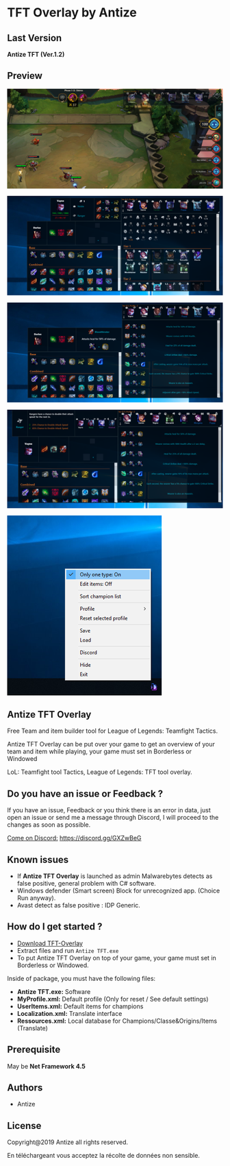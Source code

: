 
# TFT Overlay by Antize

## Last Version
**Antize TFT (Ver.1.2)**

## Preview
![Preview](Images/Exemple1.png)

![Preview](Images/Exemple2.png)

![Preview](Images/Exemple3.png)

![Preview](Images/Exemple4.png)

![Preview](Images/Exemple.png)

## Antize TFT Overlay
Free Team and item builder tool for League of Legends: Teamfight Tactics.

Antize TFT Overlay can be put over your game to get an overview of your team and item while playing, your game must set in Borderless or Windowed

LoL: Teamfight tool Tactics, League of Legends: TFT tool overlay.

## Do you have an issue or Feedback ?
If you have an issue, Feedback or you think there is an error in data, just open an issue or send me a message through Discord, I will proceed to the changes as soon as possible.

[Come on Discord:](https://discord.gg/GXZwBeG) https://discord.gg/GXZwBeG

## Known issues
- If **Antize TFT Overlay** is launched as admin Malwarebytes detects as false positive, general problem with C# software.
- Windows defender (Smart screen) Block for unrecognized app. (Choice Run anyway).
- Avast detect as false positive : IDP Generic.

## How do I get started ?
  -  [Download TFT-Overlay](https://github.com/Antize/TFT-Overlay/releases/)  
  -  Extract files and run `Antize TFT.exe`
  -  To put Antize TFT Overlay on top of your game, your game must set in Borderless or Windowed.

Inside of package, you must have the following files:
- **Antize TFT.exe:** Software
- **MyProfile.xml:** Default profile (Only for reset / See default settings)
- **UserItems.xml:** Default items for champions
- **Localization.xml:** Translate interface
- **Ressources.xml:** Local database for Champions/Classe&Origins/Items (Translate)

## Prerequisite
May be **Net Framework 4.5**

## Authors
- Antize

## License
Copyright@2019 Antize all rights reserved.

En téléchargeant vous acceptez la récolte de données non sensible.
